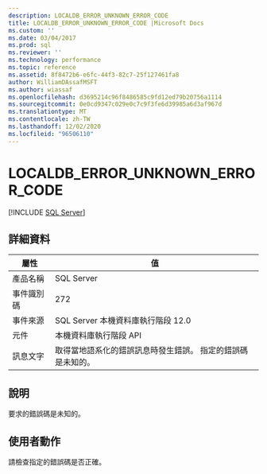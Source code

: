 ```yaml
---
description: LOCALDB_ERROR_UNKNOWN_ERROR_CODE
title: LOCALDB_ERROR_UNKNOWN_ERROR_CODE |Microsoft Docs
ms.custom: ''
ms.date: 03/04/2017
ms.prod: sql
ms.reviewer: ''
ms.technology: performance
ms.topic: reference
ms.assetid: 8f8472b6-e6fc-44f3-82c7-25f127461fa8
author: WilliamDAssafMSFT
ms.author: wiassaf
ms.openlocfilehash: d3695214c96f8486585c9fd12ed79b20756a1114
ms.sourcegitcommit: 0e0cd9347c029e0c7c9f3fe6d39985a6d3af967d
ms.translationtype: MT
ms.contentlocale: zh-TW
ms.lasthandoff: 12/02/2020
ms.locfileid: "96506110"
---
```

# <a name="localdb_error_unknown_error_code"></a>LOCALDB_ERROR_UNKNOWN_ERROR_CODE
 [!INCLUDE [SQL Server](../../includes/applies-to-version/sqlserver.md)]
    
## <a name="details"></a>詳細資料  
  
| 屬性 | 值 |
| --------- | ----- |
|產品名稱|SQL Server|  
|事件識別碼|272|  
|事件來源|SQL Server 本機資料庫執行階段 12.0|  
|元件|本機資料庫執行階段 API|  
|訊息文字|取得當地語系化的錯誤訊息時發生錯誤。 指定的錯誤碼是未知的。|  
  
## <a name="explanation"></a>說明  
 要求的錯誤碼是未知的。  
  
## <a name="user-action"></a>使用者動作  
 請檢查指定的錯誤碼是否正確。  
  
  
